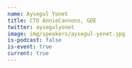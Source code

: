 ```yaml
---
name: Aysegul Yonet
title: CTO AnnieCannons, GDE
twitter: aysegulyonet
image: img/speakers/aysegul-yonet.jpg
is-podcast: false
is-event: true
current: true
---
```

